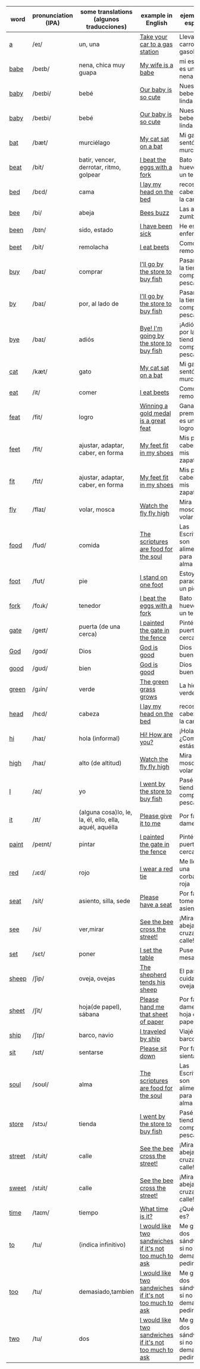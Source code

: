 |word|pronunciation (IPA)|some translations (algunos traducciones)|example in English|ejemplo en español|
|----|----|----|----|----|
|<a href="https://en.wiktionary.org/wiki/a#Pronunciation">a</a>|/eɪ/|un, una|<a href="https://translate.google.com/?sl=en&tl=es&text=Take%20your%20car%20to%20a%20gas%20station&op=translate">Take your car to a gas station</a>|Lleva tu carro a una gasolinera|
|<a href="https://en.wiktionary.org/wiki/babe#Pronunciation">babe</a>|/beɪb/|nena, chica muy guapa|<a href="https://translate.google.com/?sl=en&tl=es&text=My%20wife%20is%20a%20babe&op=translate">My wife is a babe</a>|mi esposa es una nena|
|<a href="https://en.wiktionary.org/wiki/baby#Pronunciation">baby</a>|/beɪbi/|bebé|<a href="https://translate.google.com/?sl=en&tl=es&text=Our%20baby%20is%20so%20cute&op=translate">Our baby is so cute</a>|Nuestra bebe es tan linda|
|<a href="https://en.wiktionary.org/wiki/baby#Pronunciation">baby</a>|/beɪbi/|bebé|<a href="https://translate.google.com/?sl=en&tl=es&text=Our%20baby%20is%20so%20cute&op=translate">Our baby is so cute</a>|Nuestra bebe es tan linda|
|<a href="https://en.wiktionary.org/wiki/bat#Pronunciation">bat</a>|/bæt/|murciélago|<a href="https://translate.google.com/?sl=en&tl=es&text=My%20cat%20sat%20on%20a%20bat&op=translate">My cat sat on a bat</a>|Mi gato se sentó en un murciélago|
|<a href="https://en.wiktionary.org/wiki/beat#Pronunciation">beat</a>|/bit/|batir, vencer, derrotar, ritmo, golpear|<a href="https://translate.google.com/?sl=en&tl=es&text=I%20beat%20the%20eggs%20with%20a%20fork&op=translate">I beat the eggs with a fork</a>|Bato los huevos con un tenedor|
|<a href="https://en.wiktionary.org/wiki/bed#Pronunciation">bed</a>|/bɛd/|cama|<a href="https://translate.google.com/?sl=en&tl=es&text=I%20lay%20my%20head%20on%20the%20bed&op=translate">I lay my head on the bed</a>|recosto mi cabeza en la cama|
|<a href="https://en.wiktionary.org/wiki/bee#Pronunciation">bee</a>|/bi/|abeja|<a href="https://translate.google.com/?sl=en&tl=es&text=Bees%20buzz&op=translate">Bees buzz</a>|Las abejas zumban|
|<a href="https://en.wiktionary.org/wiki/been#Pronunciation">been</a>|/bɪn/|sido, estado|<a href="https://translate.google.com/?sl=en&tl=es&text=I%20have%20been%20sick&op=translate">I have been sick</a>|He estado enfermo|
|<a href="https://en.wiktionary.org/wiki/beet#Pronunciation">beet</a>|/bit/|remolacha|<a href="https://translate.google.com/?sl=en&tl=es&text=I%20eat%20beets&op=translate">I eat beets</a>|Como remolachas|
|<a href="https://en.wiktionary.org/wiki/buy#Pronunciation">buy</a>|/baɪ/|comprar|<a href="https://translate.google.com/?sl=en&tl=es&text=I'll%20go%20by%20the%20store%20to%20buy%20fish&op=translate">I'll go by the store to buy fish</a>|Pasaré por la tienda a comprar pescado|
|<a href="https://en.wiktionary.org/wiki/by#Pronunciation">by</a>|/baɪ/|por, al lado de|<a href="https://translate.google.com/?sl=en&tl=es&text=I'll%20go%20by%20the%20store%20to%20buy%20fish&op=translate">I'll go by the store to buy fish</a>|Pasaré por la tienda a comprar pescado|
|<a href="https://en.wiktionary.org/wiki/bye#Pronunciation">bye</a>|/baɪ/|adiós|<a href="https://translate.google.com/?sl=en&tl=es&text=Bye!%20I'm%20going%20by%20the%20store%20to%20buy%20fish&op=translate">Bye! I'm going by the store to buy fish</a>|¡Adiós! Voy por la tienda a comprar pescado|
|<a href="https://en.wiktionary.org/wiki/cat#Pronunciation">cat</a>|/kæt/|gato|<a href="https://translate.google.com/?sl=en&tl=es&text=My%20cat%20sat%20on%20a%20bat&op=translate">My cat sat on a bat</a>|Mi gato se sentó en un murciélago|
|<a href="https://en.wiktionary.org/wiki/eat#Pronunciation">eat</a>|/it/|comer|<a href="https://translate.google.com/?sl=en&tl=es&text=I%20eat%20beets&op=translate">I eat beets</a>|Como remolachas|
|<a href="https://en.wiktionary.org/wiki/feat#Pronunciation">feat</a>|/fit/|logro|<a href="https://translate.google.com/?sl=en&tl=es&text=Winning%20a%20gold%20medal%20is%20a%20great%20feat&op=translate">Winning a gold medal is a great feat</a>|Ganando el premio oro es un gran logro|
|<a href="https://en.wiktionary.org/wiki/feet#Pronunciation">feet</a>|/fit/|ajustar, adaptar, caber, en forma|<a href="https://translate.google.com/?sl=en&tl=es&text=My%20feet%20fit%20in%20my%20shoes&op=translate">My feet fit in my shoes</a>|Mis pies caben en mis zapatos|
|<a href="https://en.wiktionary.org/wiki/fit#Pronunciation">fit</a>|/fɪt/|ajustar, adaptar, caber, en forma|<a href="https://translate.google.com/?sl=en&tl=es&text=My%20feet%20fit%20in%20my%20shoes&op=translate">My feet fit in my shoes</a>|Mis pies caben en mis zapatos|
|<a href="https://en.wiktionary.org/wiki/fly#Pronunciation">fly</a>|/flaɪ/|volar, mosca|<a href="https://translate.google.com/?sl=en&tl=es&text=Watch%20the%20fly%20fly%20high&op=translate">Watch the fly fly high</a>|Mira la mosca volar alto|
|<a href="https://en.wiktionary.org/wiki/food#Pronunciation">food</a>|/fud/|comida|<a href="https://translate.google.com/?sl=en&tl=es&text=The%20scriptures%20are%20food%20for%20the%20soul&op=translate">The scriptures are food for the soul</a>|Las Escrituras son alimento para el alma|
|<a href="https://en.wiktionary.org/wiki/foot#Pronunciation">foot</a>|/fʊt/|pie|<a href="https://translate.google.com/?sl=en&tl=es&text=I%20stand%20on%20one%20foot&op=translate">I stand on one foot</a>|Estoy parado en un pie|
|<a href="https://en.wiktionary.org/wiki/fork#Pronunciation">fork</a>|/foɹk/|tenedor|<a href="https://translate.google.com/?sl=en&tl=es&text=I%20beat%20the%20eggs%20with%20a%20fork&op=translate">I beat the eggs with a fork</a>|Bato los huevos con un tenedor|
|<a href="https://en.wiktionary.org/wiki/gate#Pronunciation">gate</a>|/ɡeɪt/|puerta (de una cerca)|<a href="https://translate.google.com/?sl=en&tl=es&text=I%20painted%20the%20gate%20in%20the%20fence&op=translate">I painted the gate in the fence</a>|Pinté la puerta en la cerca|
|<a href="https://en.wiktionary.org/wiki/God#Pronunciation">God</a>|/ɡɑd/|Dios|<a href="https://translate.google.com/?sl=en&tl=es&text=God%20is%20good&op=translate">God is good</a>|Dios es bueno|
|<a href="https://en.wiktionary.org/wiki/good#Pronunciation">good</a>|/gʊd/|bien|<a href="https://translate.google.com/?sl=en&tl=es&text=God%20is%20good&op=translate">God is good</a>|Dios es bueno|
|<a href="https://en.wiktionary.org/wiki/green#Pronunciation">green</a>|/gɹin/|verde|<a href="https://translate.google.com/?sl=en&tl=es&text=The%20green%20grass%20grows&op=translate">The green grass grows</a>|La hierba verde crece|
|<a href="https://en.wiktionary.org/wiki/head#Pronunciation">head</a>|/hɛd/|cabeza|<a href="https://translate.google.com/?sl=en&tl=es&text=I%20lay%20my%20head%20on%20the%20bed&op=translate">I lay my head on the bed</a>|recosto mi cabeza en la cama|
|<a href="https://en.wiktionary.org/wiki/hi#Pronunciation">hi</a>|/haɪ/|hola (informal)|<a href="https://translate.google.com/?sl=en&tl=es&text=Hi!%20How%20are%20you?&op=translate">Hi! How are you?</a>|¡Hola! ¿Como estás?|
|<a href="https://en.wiktionary.org/wiki/high#Pronunciation">high</a>|/haɪ/|alto (de altitud)|<a href="https://translate.google.com/?sl=en&tl=es&text=Watch%20the%20fly%20fly%20high&op=translate">Watch the fly fly high</a>|Mira la mosca volar alto|
|<a href="https://en.wiktionary.org/wiki/I#Pronunciation">I</a>|/aɪ/|yo|<a href="https://translate.google.com/?sl=en&tl=es&text=I%20went%20by%20the%20store%20to%20buy%20fish&op=translate">I went by the store to buy fish</a>|Pasé por la tienda a comprar pescado|
|<a href="https://en.wiktionary.org/wiki/it#Pronunciation">it</a>|/ɪt/|(alguna cosa)lo, le, la, él, ello, ella, aquél, aquélla|<a href="https://translate.google.com/?sl=en&tl=es&text=Please%20give%20it%20to%20me&op=translate">Please give it to me</a>|Por favor, damelo|
|<a href="https://en.wiktionary.org/wiki/paint#Pronunciation">paint</a>|/peɪnt/|pintar|<a href="https://translate.google.com/?sl=en&tl=es&text=I%20painted%20the%20gate%20in%20the%20fence&op=translate">I painted the gate in the fence</a>|Pinté la puerta en la cerca|
|<a href="https://en.wiktionary.org/wiki/red#Pronunciation">red</a>|/ɹɛd/|rojo|<a href="https://translate.google.com/?sl=en&tl=es&text=I%20wear%20a%20red%20tie&op=translate">I wear a red tie</a>|Me llevo una corbata roja|
|<a href="https://en.wiktionary.org/wiki/seat#Pronunciation">seat</a>|/sit/|asiento, silla, sede|<a href="https://translate.google.com/?sl=en&tl=es&text=Please%20have%20a%20seat&op=translate">Please have a seat</a>|Por favor, tome asiento|
|<a href="https://en.wiktionary.org/wiki/see#Pronunciation">see</a>|/si/|ver,mirar|<a href="https://translate.google.com/?sl=en&tl=es&text=See%20the%20bee%20cross%20the%20street!&op=translate">See the bee cross the street!</a>|¡Mira la abeja cruzar la calle!|
|<a href="https://en.wiktionary.org/wiki/set#Pronunciation">set</a>|/sɛt/|poner|<a href="https://translate.google.com/?sl=en&tl=es&text=I%20set%20the%20table&op=translate">I set the table</a>|Puse la mesa|
|<a href="https://en.wiktionary.org/wiki/sheep#Pronunciation">sheep</a>|/ʃip/|oveja, ovejas|<a href="https://translate.google.com/?sl=en&tl=es&text=The%20shepherd%20tends%20his%20sheep&op=translate">The shepherd tends his sheep</a>|El pastor cuida a sus ovejas|
|<a href="https://en.wiktionary.org/wiki/sheet#Pronunciation">sheet</a>|/ʃit/|hoja(de papel), sábana|<a href="https://translate.google.com/?sl=en&tl=es&text=Please%20hand%20me%20that%20sheet%20of%20paper&op=translate">Please hand me that sheet of paper</a>|Por favor, dame aquel hoja de papel|
|<a href="https://en.wiktionary.org/wiki/ship#Pronunciation">ship</a>|/ʃɪp/|barco, navio|<a href="https://translate.google.com/?sl=en&tl=es&text=I%20traveled%20by%20ship&op=translate">I traveled by ship</a>|Viajé en barco|
|<a href="https://en.wiktionary.org/wiki/sit#Pronunciation">sit</a>|/sɪt/|sentarse|<a href="https://translate.google.com/?sl=en&tl=es&text=Please%20sit%20down&op=translate">Please sit down</a>|Por favor, sientase|
|<a href="https://en.wiktionary.org/wiki/soul#Pronunciation">soul</a>|/soʊl/|alma|<a href="https://translate.google.com/?sl=en&tl=es&text=The%20scriptures%20are%20food%20for%20the%20soul&op=translate">The scriptures are food for the soul</a>|Las Escrituras son alimento para el alma|
|<a href="https://en.wiktionary.org/wiki/store#Pronunciation">store</a>|/stɔɹ/|tienda|<a href="https://translate.google.com/?sl=en&tl=es&text=I%20went%20by%20the%20store%20to%20buy%20fish&op=translate">I went by the store to buy fish</a>|Pasé por la tienda a comprar pescado|
|<a href="https://en.wiktionary.org/wiki/street#Pronunciation">street</a>|/stɹit/|calle|<a href="https://translate.google.com/?sl=en&tl=es&text=See%20the%20bee%20cross%20the%20street!&op=translate">See the bee cross the street!</a>|¡Mira la abeja cruzar la calle!|
|<a href="https://en.wiktionary.org/wiki/sweet#Pronunciation">sweet</a>|/stɹit/|calle|<a href="https://translate.google.com/?sl=en&tl=es&text=See%20the%20bee%20cross%20the%20street!&op=translate">See the bee cross the street!</a>|¡Mira la abeja cruzar la calle!|
|<a href="https://en.wiktionary.org/wiki/time#Pronunciation">time</a>|/taɪm/|tiempo|<a href="https://translate.google.com/?sl=en&tl=es&text=What%20time%20is%20it?&op=translate">What time is it?</a>|¿Qué hora es?|
|<a href="https://en.wiktionary.org/wiki/to#Pronunciation">to</a>|/tu/|(indica infinitivo)|<a href="https://translate.google.com/?sl=en&tl=es&text=I%20would%20like%20two%20sandwiches%20if%20it's%20not%20too%20much%20to%20ask&op=translate">I would like two sandwiches if it's not too much to ask</a>|Me gustaría dos sándwiches si no es demasiado pedir|
|<a href="https://en.wiktionary.org/wiki/too#Pronunciation">too</a>|/tu/|demasiado,tambien|<a href="https://translate.google.com/?sl=en&tl=es&text=I%20would%20like%20two%20sandwiches%20if%20it's%20not%20too%20much%20to%20ask&op=translate">I would like two sandwiches if it's not too much to ask</a>|Me gustaría dos sándwiches si no es demasiado pedir|
|<a href="https://en.wiktionary.org/wiki/two#Pronunciation">two</a>|/tu/|dos|<a href="https://translate.google.com/?sl=en&tl=es&text=I%20would%20like%20two%20sandwiches%20if%20it's%20not%20too%20much%20to%20ask&op=translate">I would like two sandwiches if it's not too much to ask</a>|Me gustaría dos sándwiches si no es demasiado pedir|
